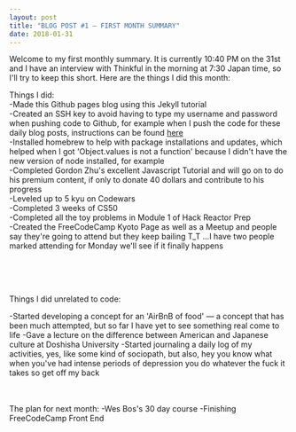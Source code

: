```yaml
---
layout: post
title: "BLOG POST #1 — FIRST MONTH SUMMARY"
date: 2018-01-31
---
```


Welcome to my first monthly summary. It is currently 10:40 PM on the 31st and I have an interview with Thinkful in the morning at 7:30 Japan time, so I'll try to keep this short. Here are the things I did this month:


Things I did: <br>
-Made this Github pages blog using <a>this Jekyll tutorial</a>
<br>
-Created an SSH key to avoid having to type my username and password when pushing code to Github, for example when I push the code for these daily blog posts, instructions can be found <a href="">here</a>
<br>
-Installed homebrew to help with package installations and updates, which helped when I got 'Object.values is not a function' because I didn't have the new version of node installed, for example
<br>
-Completed Gordon Zhu's excellent Javascript Tutorial and will go on to do his premium content, if only to donate 40 dollars and contribute to his progress
<br>
-Leveled up to 5 kyu on Codewars
<br>
-Completed 3 weeks of CS50
<br>
-Completed all the toy problems in Module 1 of Hack Reactor Prep
<br>
-Created the FreeCodeCamp Kyoto Page as well as a Meetup and people say they're going to attend but they keep bailing T_T ...I have two people marked attending for Monday we'll see if it finally happens

<br>
<br>
<br>

Things I did unrelated to code:

-Started developing a concept for an 'AirBnB of food' — a concept that has been much attempted, but so far I have yet to see something real come to life
-Gave a lecture on the difference between American and Japanese culture at Doshisha University
-Started journaling a daily log of my activities, yes, like some kind of sociopath, but also, hey you know what when you've had intense periods of depression you do whatever the fuck it takes so get off my back
<br>
<br>
<br>

The plan for next month:
-Wes Bos's 30 day course
-Finishing FreeCodeCamp Front End
